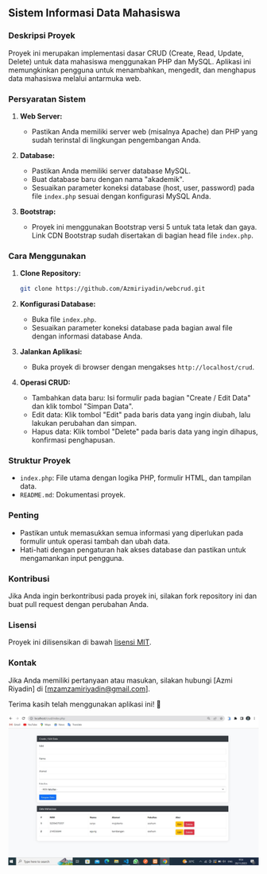 ## Sistem Informasi Data Mahasiswa

### Deskripsi Proyek
Proyek ini merupakan implementasi dasar CRUD (Create, Read, Update, Delete) untuk data mahasiswa menggunakan PHP dan MySQL. Aplikasi ini memungkinkan pengguna untuk menambahkan, mengedit, dan menghapus data mahasiswa melalui antarmuka web.

### Persyaratan Sistem
1. **Web Server:**
   - Pastikan Anda memiliki server web (misalnya Apache) dan PHP yang sudah terinstal di lingkungan pengembangan Anda.

2. **Database:**
   - Pastikan Anda memiliki server database MySQL.
   - Buat database baru dengan nama "akademik".
   - Sesuaikan parameter koneksi database (host, user, password) pada file `index.php` sesuai dengan konfigurasi MySQL Anda.

3. **Bootstrap:**
   - Proyek ini menggunakan Bootstrap versi 5 untuk tata letak dan gaya. Link CDN Bootstrap sudah disertakan di bagian head file `index.php`.

### Cara Menggunakan
1. **Clone Repository:**
   ```bash
   git clone https://github.com/Azmiriyadin/webcrud.git
   ```

2. **Konfigurasi Database:**
   - Buka file `index.php`.
   - Sesuaikan parameter koneksi database pada bagian awal file dengan informasi database Anda.

3. **Jalankan Aplikasi:**
   - Buka proyek di browser dengan mengakses `http://localhost/crud`.

4. **Operasi CRUD:**
   - Tambahkan data baru: Isi formulir pada bagian "Create / Edit Data" dan klik tombol "Simpan Data".
   - Edit data: Klik tombol "Edit" pada baris data yang ingin diubah, lalu lakukan perubahan dan simpan.
   - Hapus data: Klik tombol "Delete" pada baris data yang ingin dihapus, konfirmasi penghapusan.

### Struktur Proyek
- `index.php`: File utama dengan logika PHP, formulir HTML, dan tampilan data.
- `README.md`: Dokumentasi proyek.

### Penting
- Pastikan untuk memasukkan semua informasi yang diperlukan pada formulir untuk operasi tambah dan ubah data.
- Hati-hati dengan pengaturan hak akses database dan pastikan untuk mengamankan input pengguna.

### Kontribusi
Jika Anda ingin berkontribusi pada proyek ini, silakan fork repository ini dan buat pull request dengan perubahan Anda.

### Lisensi
Proyek ini dilisensikan di bawah [lisensi MIT](LICENSE).

### Kontak
Jika Anda memiliki pertanyaan atau masukan, silakan hubungi [Azmi Riyadin] di [mzamzamiriyadin@gmail.com].

Terima kasih telah menggunakan aplikasi ini! 🚀

![Gambar Hasil Projek](image/projek.jpg)
